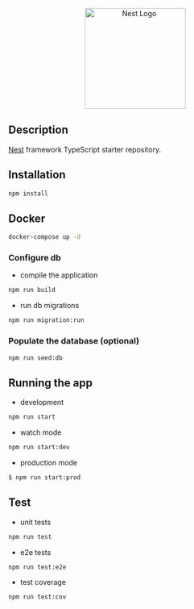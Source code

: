 <p align="center">
  <a href="http://nestjs.com/" target="blank"><img src="https://nestjs.com/img/logo-small.svg" width="200" alt="Nest Logo" /></a>
</p>

## Description

[Nest](https://github.com/nestjs/nest) framework TypeScript starter repository.

## Installation

```bash
npm install
```

## Docker

```bash
docker-compose up -d
```

### Configure db

- compile the application

```bash
npm run build
```

- run db migrations

```bash
npm run migration:run
```

### Populate the database (optional)

```bash
npm run seed:db
```

## Running the app

- development

```bash
npm run start
```

- watch mode

```bash
npm run start:dev
```

- production mode

```bash
$ npm run start:prod
```

## Test

- unit tests

```bash
npm run test
```

- e2e tests

```bash
npm run test:e2e
```

- test coverage

```bash
npm run test:cov
```
